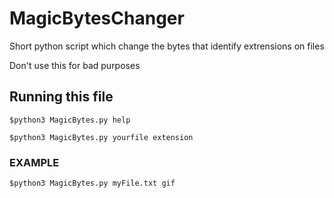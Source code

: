 # MagicBytesChanger
Short python script which change the bytes that identify extrensions on files

Don't use this for bad purposes


## Running this file
```
$python3 MagicBytes.py help
```
```
$python3 MagicBytes.py yourfile extension
```

### EXAMPLE
```
$python3 MagicBytes.py myFile.txt gif
```
